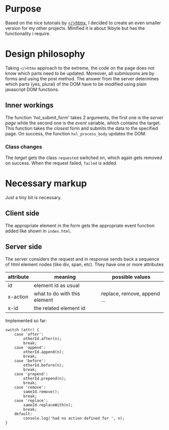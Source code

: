 # Purpose

Based on the nice tutorials by [</>htmx](https://htmx.org/), I decided to create an even smaller version for my other projects. Minified it is about 1kbyte but has the functionality i require.

# Design philosophy

Taking `</>htmx` approach to the extreme, the code on the page does not know which parts need to be updated. Moreover, all submissions are by forms and using the post method. The answer from the server determines which parts (yes, plural) of the DOM have to be modified using plain javascript DOM functions.

## Inner workings

The function 'hxl_submit_form' takes 2 arguments, the first one is the *server page* while the second one is the *event* variable, which contains the target. This function takes the *closest* form and submits the data to the specified page. On success, the function `hxl_process_body` updates the DOM. 

### Class changes

The *target* gets the class `requested` switched on, which again gets removed on success. When the request failed, `failed` is added.

# Necessary markup

Just a tiny bit is necessary.

## Client side
The appropriate element in the form gets the appropriate event function added like shown in `index.html`. 

## Server side
The server considers the request and in response sends back a sequence of html element nodes (like div, span, etc). They have one or more attributes

attribute | meaning | possible values
--- | --- | ---
id | element id as usual |
x-action | what to do with this element | replace, remove, append ...
x-id | the related element id |

Implemented so far:
~~~JS
switch (attr) {
    case 'after':
        otherId.after(n);
        break;
    case 'append':
        otherId.append(n);
        break;
    case 'before':
        otherId.before(n);
        break;
    case 'prepend':
        otherId.prepend(n);
        break;
    case 'remove':
        sameId.remove();
        break;
    case 'replace':
        sameId.replaceWith(n);
        break;
    default:
        console.log('had no action defined for ', n);
}
~~~